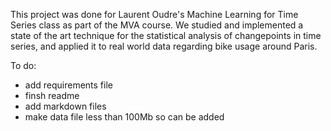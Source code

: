 
This project was done for Laurent Oudre's Machine Learning for Time Series class as part of the MVA course. We studied and implemented a state of the art technique for the statistical analysis of changepoints in time series, and applied it to real world data regarding bike usage around Paris.

To do:
* add requirements file
* finsh readme
* add markdown files 
* make data file less than 100Mb so can be added